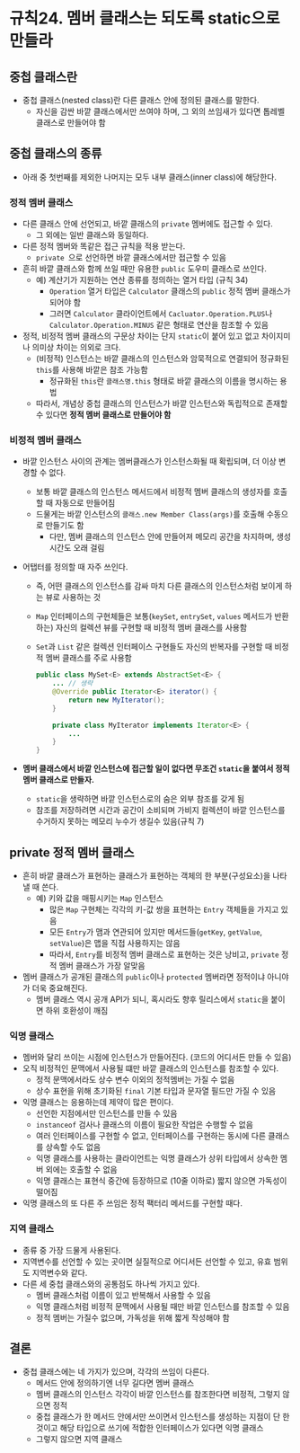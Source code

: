 # 규칙24. 멤버 클래스는 되도록 static으로 만들라

## 중첩 클래스란

- 중첩 클래스(nested class)란 다른 클래스 안에 정의된 클래스를 말한다.
  - 자신을 감싼 바깥 클래스에서만 쓰여야 하며, 그 외의 쓰임새가 있다면 톱레벨 클래스로 만들어야 함

## 중첩 클래스의 종류

- 아래 중 첫번째를 제외한 나머지는 모두 내부 클래스(inner class)에 해당한다.

### 정적 멤버 클래스

- 다른 클래스 안에 선언되고, 바깥 클래스의 `private` 멤버에도 접근할 수 있다.
  - 그 외에는 일반 클래스와 동일하다.
- 다른 정적 멤버와 똑같은 접근 규칙을 적용 받는다.
  - `private `으로 선언하면 바깥 클래스에서만 접근할 수 있음
- 흔히 바깥 클래스와 함께 쓰일 때만 유용한 `public` 도우미 클래스로 쓰인다. 
  - 예) 계산기가 지원하는 연산 종류를 정의하는 열거 타입 (규칙 34)
    - `Operation` 열거 타입은 `Calculator` 클래스의 `public` 정적 멤버 클래스가 되어야 함
    - 그러면 `Calculator` 클라이언트에서 `Cacluator.Operation.PLUS`나 `Calculator.Operation.MINUS` 같은 형태로 연산을 참조할 수 있음
- 정적, 비정적 멤버 클래스의 구문상 차이는 단지 `static`이 붙어 있고 없고 차이지미나 의미상 차이는 의외로 크다.
  - (비정적) 인스턴스는 바깥 클래스의 인스턴스와 암묵적으로 연결되어 정규화된 `this`를 사용해 바깥은 참조 가능함
    - 정규화된 `this`란 `클래스명.this` 형태로 바깥 클래스의 이름을 명시하는 용법
  - 따라서, 개념상 중첩 클래스의 인스턴스가 바깥 인스턴스와 독립적으로 존재할 수 있다면 **정적 멤버 클래스로 만들어야 함** 

### 비정적 멤버 클래스

- 바깥 인스턴스 사이의 관계는 멤버클래스가 인스턴스화될 때 확립되며, 더 이상 변경할 수 없다. 

  - 보통 바깥 클래스의 인스턴스 메서드에서 비정적 멤버 클래스의 생성자를 호출 할 때 자동으로 만들어짐
  - 드물게는 바깥 인스턴스의 `클래스.new Member Class(args)`를 호출해 수동으로 만들기도 함
    - 다만, 멤버 클래스의 인스턴스 안에 만들어져 메모리 공간을 차지하며, 생성 시간도 오래 걸림

- 어탭터를 정의할 때 자주 쓰인다.

  - 즉, 어떤 클래스의 인스턴스를 감싸 마치 다른 클래스의 인스턴스처럼 보이게 하는 뷰로 사용하는 것

  - `Map` 인터페이스의 구현체들은 보통(`keySet`, `entrySet`, `values` 메서드가 반환하는) 자신의 컬렉션 뷰를 구현할 때 비정적 멤버 클래스를 사용함

  - `Set`과 `List` 같은 컬렉션 인터페이스 구현들도 자신의 반복자를 구현할 때 비정적 멤버 클래스를 주로 사용함

    ```java
    public class MySet<E> extends AbstractSet<E> {
    	... // 생략
    	@Override public Iterator<E> iterator() {
    		return new MyIterator();
    	}
    	
    	private class MyIterator implements Iterator<E> {
    		...
    	}
    }
    ```

- **멤버 클래스에서 바깥 인스턴스에 접근할 일이 없다면 무조건 `static`을 붙여서 정적 멤버 클래스로 만들자.**

  - `static`을 생략하면 바깥 인스턴스로의 숨은 외부 참조를 갖게 됨
  - 참조를 저장하려면 시간과 공간이 소비되며 가비지 컬렉션이 바깥 인스턴스를 수거하지 못하는 메모리 누수가 생길수 있음(규칙 7)

## private 정적 멤버 클래스

- 흔히 바깥 클래스가 표현하는 클래스가 표현하는 객체의 한 부분(구성요소)을 나타낼 때 쓴다. 
  - 예) 키와 값을 매핑시키는 `Map` 인스턴스
    - 많은 `Map` 구현체는 각각의 키-값 쌍을 표현하는 `Entry` 객체들을 가지고 있음
    - 모든 `Entry`가 맴과 연관되어 있지만 메서드들(`getKey`, `getValue`, `setValue`)은 맵을 직접 사용하지는 않음
    - 따라서, `Entry`를 비정적 멤버 클래스로 표현하는 것은 낭비고, `private` 정적 멤버 클래스가 가장 알맞음
- 멤버 클래스가 공개된 클래스의 `public`이나 `protected` 멤버라면 정적이냐 아니야가 더욱 중요해진다.
  - 멤버 클래스 역시 공개 API가 되니, 혹시라도 향후 릴리스에서 `static`을 붙이면 하위 호환성이 깨짐

### 익명 클래스

- 멤버와 달리 쓰이는 시점에 인스턴스가 만들어진다. (코드의 어디서든 만들 수 있음)
- 오직 비정적인 문맥에서 사용될 떄만 바깥 클래스의 인스턴스를 참조할 수 있다.
  - 정적 문맥에서라도 상수 변수 이외의 정적멤버는 가질 수 없음
  - 상수 표현을 위해 초기화된 `final` 기본 타입과 문자열 필드만 가질 수 있음
- 익명 클래스는 응용하는데 제약이 많은 편이다.
  - 선언한 지점에서만 인스턴스를 만들 수 있음
  - `instanceof` 검사나 클래스의 이름이 필요한 작업은 수행할 수 없음
  - 여러 인터페이스를 구현할 수 없고, 인터페이스를 구현하는 동시에 다른 클래스를 상속할 수도 없음
  - 익명 클래스를 사용하는 클라이언트는 익명 클래스가 상위 타입에서 상속한 멤버 외에는 호출할 수 없음
  - 익명 클래스는 표현식 중간에 등장하므로 (10줄 이하로) 짧지 않으면 가독성이 떨어짐
- 익명 클래스의 또 다른 주 쓰임은 정적 팩터리 메서드를 구현할 때다. 

### 지역 클래스

- 종류 중 가장 드물게 사용된다. 
- 지역변수를 선언할 수 있는 곳이면 실질적으로 어디서든 선언할 수 있고, 유효 범위도 지역변수와 같다.
- 다른 세 중첩 클래스와의 공통점도 하나씩 가지고 있다.
  - 멤버 클래스처럼 이름이 있고 반복해서 사용할 수 있음
  - 익명 클래스처럼 비정적 문맥에서 사용될 때만 바깥 인스턴스를 참조할 수 있음
  - 정적 멤버는 가질수 없으며, 가독성을 위해 짧게 작성해야 함

## 결론

- 중첩 클래스에는 네 가지가 있으며, 각각의 쓰임이 다른다.
  - 메서드 안에 정의하기엔 너무 길다면 멤버 클래스
  - 멤버 클래스의 인스턴스 각각이 바깥 인스턴스를 참조한다면 비정적, 그렇지 않으면 정적
  - 중첩 클래스가 한 메서드 안에서만 쓰이면서 인스턴스를 생성하는 지점이 단 한 것이고 해당 타입으로 쓰기에 적합한 인터페이스가 있다면 익명 클래스
  - 그렇지 않으면 지역 클래스